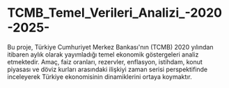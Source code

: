 # TCMB_Temel_Verileri_Analizi_-2020-2025-
Bu proje, Türkiye Cumhuriyet Merkez Bankası'nın (TCMB) 2020 yılından itibaren aylık olarak yayımladığı temel ekonomik göstergeleri analiz etmektedir.   Amaç, faiz oranları, rezervler, enflasyon, istihdam, konut piyasası ve döviz kurları arasındaki ilişkiyi zaman serisi perspektifinde inceleyerek Türkiye ekonomisinin dinamiklerini ortaya koymaktır.
